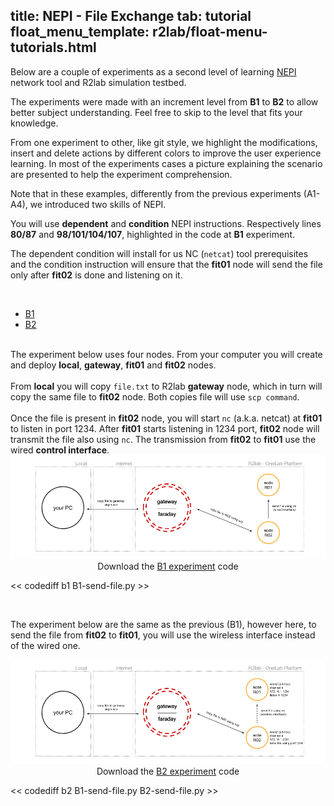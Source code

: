 title: NEPI - File Exchange
tab: tutorial
float_menu_template: r2lab/float-menu-tutorials.html
---

<script src="/assets/js/diff.js"></script>
<script src="/assets/r2lab/r2lab-diff.js"></script>
<style>@import url("/assets/r2lab/r2lab-diff.css")</style>

Below are a couple of experiments as a second level of learning
[NEPI](http://nepi.inria.fr/Install/WebHome) network tool and R2lab
simulation testbed.

The experiments were made with an increment level from **B1** to
**B2** to allow better subject understanding.  Feel free to skip to
the level that fits your knowledge.

From one experiment to other, like git style, we highlight the
modifications, insert and delete actions by different colors to
improve the user experience learning. In most of the experiments cases
a picture explaining the scenario are presented to help the experiment
comprehension.

Note that in these examples, differently from the previous experiments
(A1-A4), we introduced two skills of NEPI.

You will use **dependent** and **condition** NEPI
instructions. Respectively lines **80/87** and **98/101/104/107**,
highlighted in the code at **B1** experiment.

The dependent condition will install for us NC (`netcat`) tool
prerequisites and the condition instruction will ensure that the
**fit01** node will send the file only after **fit02** is done and
listening on it.

<br/>

<ul id="myTabs" class="nav nav-tabs" role="tablist">
  <li role="presentation" class="active">
    <a href="#B1" id="B1-tab" role="tab" data-toggle="tab" aria-controls="B1" aria-expanded="true">B1</a>
  </li>
  <li role="presentation" class="">
    <a href="#B2" role="tab" id="B2-tab" data-toggle="tab" aria-controls="B2" aria-expanded="false">B2</a>
  </li>
</ul>

<div id="contents" class="tab-content">

<!------------ B1 ------------>
<div role="tabpanel" class="tab-pane fade active in" id="B1" aria-labelledby="home-tab">
  <br/>
  The experiment below uses four nodes. From your computer you will
  create and deploy <strong>local</strong>, <strong>gateway</strong>,
  <strong>fit01</strong> and <strong>fit02</strong> nodes.
  <br/><br/>
  From <strong>local</strong> you will copy <code>file.txt</code> to
  R2lab <strong>gateway</strong> node, which in turn will copy the same
  file to <strong>fit02</strong> node. Both copies file will use
  <code>scp command</code>.
  <br/><br/>
  Once the file is present in <strong>fit02</strong> node, you will
  start <code>nc</code> (a.k.a. netcat) at <strong>fit01</strong> to
  listen in port 1234.  After <strong>fit01</strong> starts listening
  in 1234 port, <strong>fit02</strong> node will transmit the file
  also using <code>nc</code>.  The transmission from
  <strong>fit02</strong> to <strong>fit01</strong> use the wired
  <strong>control interface</strong>.

  <center>
    <img src="/assets/img/B1.png" alt="b1"><br/>
    Download the <a href="/code/B1-send-file.py" download target="_blank">B1 experiment</a> code
  </center>

<< codediff b1 B1-send-file.py >>
</div>

<!------------ B2 ------------>
<div role="tabpanel" class="tab-pane fade" id="B2" aria-labelledby="profile-tab">
  <br/>

  The experiment below are the same as the previous (B1), however here,
  to send the file from <strong>fit02</strong> to
  <strong>fit01</strong>, you will use the wireless interface instead of
  the wired one.

  <center>
    <img src="/assets/img/B2.png" alt="b2"><br/>
    Download the <a href="/code/B2-send-file.py" download target="_blank">B2 experiment</a> code
  </center>
  
<< codediff b2 B1-send-file.py B2-send-file.py >>

</div>

</div> <!-- end div contents -->
